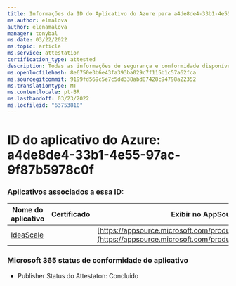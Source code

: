 ```yaml
---
title: Informações da ID do Aplicativo do Azure para a4de8de4-33b1-4e55-97ac-9f87b5978c0f
ms.author: elmalova
author: elenamalova
manager: tonybal
ms.date: 03/22/2022
ms.topic: article
ms.service: attestation
certification_type: attested
description: Todas as informações de segurança e conformidade disponíveis para a4de8de4-33b1-4e55-97ac-9f87b5978c0f.
ms.openlocfilehash: 8e6750e3b6e43fa393ba029c7f115b1c57a62fca
ms.sourcegitcommit: 9199fd569c5e7c5dd338abd87428c94798a22352
ms.translationtype: MT
ms.contentlocale: pt-BR
ms.lasthandoff: 03/23/2022
ms.locfileid: "63753810"
---
```

# <a name="azure-app-id-a4de8de4-33b1-4e55-97ac-9f87b5978c0f"></a>ID do aplicativo do Azure: a4de8de4-33b1-4e55-97ac-9f87b5978c0f


### <a name="apps-associated-with-this-id"></a>Aplicativos associados a essa ID:
| **Nome do aplicativo** | **Certificado** | **Exibir no AppSource** |
|--------------|---------------|-----------------------|
| [IdeaScale](../forward/WA200003868.md) |  | [https://appsource.microsoft.com/product/office/WA200003868](https://appsource.microsoft.com/product/office/WA200003868) |

### <a name="microsoft-365-app-compliance-status"></a>Microsoft 365 status de conformidade do aplicativo
- Publisher Status do Attestaton: Concluído
